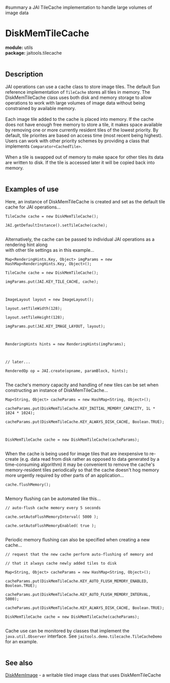 ﻿#summary a JAI TileCache implementation to handle large volumes of image data

# DiskMemTileCache #

**module:** utils<br>
<b>package:</b> jaitools.tilecache<br>
<br>
<h2>Description</h2>

JAI operations can use a cache class to store image tiles. The default Sun reference implementation of <code>TileCache</code> stores all tiles in memory. The DiskMemTileCache class uses both disk and memory storage to allow operations to work with large volumes of image data without being constrained by available memory.<br>
<br>
Each image tile added to the cache is placed into memory. If the cache does not have enough free memory to store a tile, it makes space available by removing one or more currently resident tiles of the lowest priority. By default, tile priorites are based on access time (most recent being highest). Users can work with other priority schemes by providing a class that implements <code>Comparator&lt;CachedTile&gt;</code>.<br>
<br>
When a tile is swapped out of memory to make space for other tiles its data are written to disk. If the tile is accessed later it will be copied back into memory.<br>
<br>
<h2>Examples of use</h2>

Here, an instance of DiskMemTileCache is created and set as the default tile cache for JAI operations...<br>
<pre><code>TileCache cache = new DiskMemTileCache();<br>
JAI.getDefaultInstance().setTileCache(cache);<br>
</code></pre>

Alternatively, the cache can be passed to individual JAI operations as a rendering hint along<br>
with other tile settings as in this example...<br>
<pre><code>Map&lt;RenderingHints.Key, Object&gt; imgParams = new HashMap&lt;RenderingHints.Key, Object&gt;();<br>
TileCache cache = new DiskMemTileCache();<br>
imgParams.put(JAI.KEY_TILE_CACHE, cache);<br>
<br>
ImageLayout layout = new ImageLayout();<br>
layout.setTileWidth(128);<br>
layout.setTileHeight(128);<br>
imgParams.put(JAI.KEY_IMAGE_LAYOUT, layout);<br>
<br>
RenderingHints hints = new RenderingHints(imgParams);<br>
<br>
// later...<br>
RenderedOp op = JAI.create(opname, paramBlock, hints);<br>
</code></pre>

The cache's memory capacity and handling of new tiles can be set when constructing an instance of DiskMemTileCache...<br>
<pre><code>Map&lt;String, Object&gt; cacheParams = new HashMap&lt;String, Object&gt;();<br>
cacheParams.put(DiskMemTileCache.KEY_INITIAL_MEMORY_CAPACITY, 1L * 1024 * 1024);<br>
cacheParams.put(DiskMemTileCache.KEY_ALWAYS_DISK_CACHE, Boolean.TRUE);<br>
<br>
DiskMemTileCache cache = new DiskMemTileCache(cacheParams);<br>
</code></pre>

When the cache is being used for image tiles that are inexpensive to re-create (e.g. data read from disk rather as opposed to data generated by a time-consuming algorithm) it may be convenient to remove the cache's memory-resident tiles periodically so that the cache doesn't hog memory more urgently required by other parts of an application...<br>
<pre><code>cache.flushMemory();<br>
</code></pre>

Memory flushing can be automated like this...<br>
<pre><code>// auto-flush cache memory every 5 seconds<br>
cache.setAutoFlushMemoryInterval( 5000 );<br>
cache.setAutoFlushMemoryEnabled( true );<br>
</code></pre>

Periodic memory flushing can also be specified when creating a new cache...<br>
<pre><code>// request that the new cache perform auto-flushing of memory and<br>
// that it always cache newly added tiles to disk<br>
Map&lt;String, Object&gt; cacheParams = new HashMap&lt;String, Object&gt;();<br>
cacheParams.put(DiskMemTileCache.KEY_AUTO_FLUSH_MEMORY_ENABLED, Boolean.TRUE);<br>
cacheParams.put(DiskMemTileCache.KEY_AUTO_FLUSH_MEMORY_INTERVAL, 5000); <br>
cacheParams.put(DiskMemTileCache.KEY_ALWAYS_DISK_CACHE, Boolean.TRUE);<br>
DiskMemTileCache cache = new DiskMemTileCache(cacheParams);<br>
</code></pre>

Cache use can be monitored by classes that implement the <code>java.util.Observer</code> interface. See <code>jaitools.demo.tilecache.TileCacheDemo</code> for an example.<br>
<br>
<h2>See also</h2>

<a href='DiskMemImage.md'>DiskMemImage</a> - a writable tiled image class that uses DiskMemTileCache
